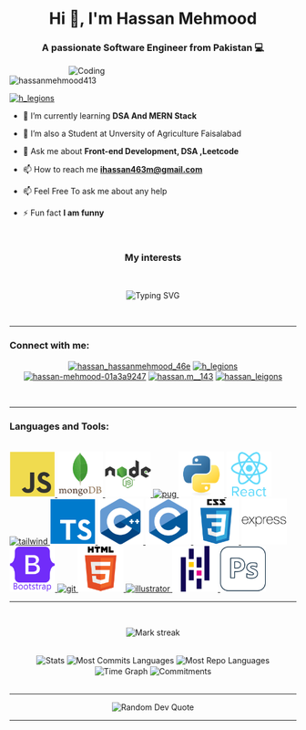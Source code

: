 
<h1 align="center">Hi 👋, I'm Hassan Mehmood</h1>
<h3 align="center">A passionate Software Engineer from Pakistan 💻</h3>
<img align="right" alt="Coding" width="400"  src="https://cdn.dribbble.com/users/1162077/screenshots/3848914/programmer.gif" >

<p align="left"> <img src="https://komarev.com/ghpvc/?username=hassanmehmood413&label=Profile%20views&color=0e75b6&style=flat" alt="hassanmehmood413" /> </p>

<p align="left"> <a href="https://twitter.com/h_legions" target="blank"><img src="https://img.shields.io/twitter/follow/h_legions?logo=twitter&style=for-the-badge" alt="h_legions" /> </a> </p>

- 🌱 I’m currently learning **DSA And MERN Stack**

- 🌱 I’m also a Student at Unversity of Agriculture Faisalabad 

- 💬 Ask me about **Front-end Development, DSA ,Leetcode**

- 📫 How to reach me **ihassan463m@gmail.com**
  
- 📫 Feel Free To ask me about any help

- ⚡ Fun fact **I am funny**

<br/>
<h3 align="center">My interests</h3>
<br/>
<p align="center">
  <img src="https://readme-typing-svg.demolab.com?font=Kalnia+Glaze&weight=500&size=30&duration=1000&pause=1000&center=true&random=true&width=500&lines=Artificial+Intelligence;Machine+Learning;Full+Stack+Development" alt="Typing SVG" />
</p>

<br/>
<hr/>

<h3 align="left">Connect with me:</h3>
<p align="center" >
<a href="https://dev.to/hassan_hassanmehmood_46e" target="blank"><img align="center" src="https://raw.githubusercontent.com/rahuldkjain/github-profile-readme-generator/master/src/images/icons/Social/devto.svg" alt="hassan_hassanmehmood_46e" height="50" width="70" /></a>
<a href="https://twitter.com/h_legions" target="blank"><img align="center" src="https://raw.githubusercontent.com/rahuldkjain/github-profile-readme-generator/master/src/images/icons/Social/twitter.svg" alt="h_legions" height="50" width="70" /></a>
<a href="https://linkedin.com/in/hassan-mehmood-01a3a9247" target="blank"><img align="center" src="https://raw.githubusercontent.com/rahuldkjain/github-profile-readme-generator/master/src/images/icons/Social/linked-in-alt.svg" alt="hassan-mehmood-01a3a9247" height="50" width="70" /></a>
<a href="https://instagram.com/hassan.m__143" target="blank"><img align="center" src="https://raw.githubusercontent.com/rahuldkjain/github-profile-readme-generator/master/src/images/icons/Social/instagram.svg" alt="hassan.m__143" height="50" width="70" /></a>
<a href="https://www.leetcode.com/hassan_leigons" target="blank"><img align="center" src="https://raw.githubusercontent.com/rahuldkjain/github-profile-readme-generator/master/src/images/icons/Social/leet-code.svg" alt="hassan_leigons" height="50" width="70" /></a>
</p>
<br/>
<hr/>

<h3 align="left">Languages and Tools:</h3>

<br/>
        <a href="https://developer.mozilla.org/en-US/docs/Web/JavaScript" target="_blank" rel="noreferrer">
            <img src="https://raw.githubusercontent.com/devicons/devicon/master/icons/javascript/javascript-original.svg" alt="javascript" width="80" height="80"/>
        </a>
        <a href="https://www.mongodb.com/" target="_blank" rel="noreferrer">
            <img src="https://raw.githubusercontent.com/devicons/devicon/master/icons/mongodb/mongodb-original-wordmark.svg" alt="mongodb" width="80" height="80"/>
        </a>
        <a href="https://nodejs.org" target="_blank" rel="noreferrer">
            <img src="https://raw.githubusercontent.com/devicons/devicon/master/icons/nodejs/nodejs-original-wordmark.svg" alt="nodejs" width="80" height="80"/>
        </a>
            <a href="https://pugjs.org" target="_blank" rel="noreferrer">
            <img src="https://cdn.worldvectorlogo.com/logos/pug.svg" alt="pug" width="80" height="80"/>
        </a>
        <a href="https://www.python.org" target="_blank" rel="noreferrer">
            <img src="https://raw.githubusercontent.com/devicons/devicon/master/icons/python/python-original.svg" alt="python" width="80" height="80"/>
        </a>
        <a href="https://reactjs.org/" target="_blank" rel="noreferrer">
            <img src="https://raw.githubusercontent.com/devicons/devicon/master/icons/react/react-original-wordmark.svg" alt="react" width="80" height="80"/>
        </a>
        <a href="https://tailwindcss.com/" target="_blank" rel="noreferrer">
            <img src="https://www.vectorlogo.zone/logos/tailwindcss/tailwindcss-icon.svg" alt="tailwind" width="80" height="80"/>
        </a>
        <a href="https://www.typescriptlang.org/" target="_blank" rel="noreferrer">
            <img src="https://raw.githubusercontent.com/devicons/devicon/master/icons/typescript/typescript-original.svg" alt="typescript" width="80" height="80"/>
        </a>
        <a href="https://www.w3schools.com/css/" target="_blank" rel="noreferrer">
            <img src="https://raw.githubusercontent.com/devicons/devicon/master/icons/cplusplus/cplusplus-original.svg" alt="cplusplus" width="80" height="80"/>
        </a>
        <a href="https://www.cprogramming.com/" target="_blank" rel="noreferrer">
            <img src="https://raw.githubusercontent.com/devicons/devicon/master/icons/c/c-original.svg" alt="c" width="80" height="80"/>
        </a>
        <a href="https://www.w3schools.com/cpp/" target="_blank" rel="noreferrer">
            <img src="https://raw.githubusercontent.com/devicons/devicon/master/icons/css3/css3-original-wordmark.svg" alt="css3" width="80" height="80"/>
        </a>
        <a href="https://expressjs.com" target="_blank" rel="noreferrer">
            <img src="https://raw.githubusercontent.com/devicons/devicon/master/icons/express/express-original-wordmark.svg" alt="express" width="80" height="80"/>
        </a>
         <a href="https://www.w3schools.com/css/" target="_blank" rel="noreferrer">
            <img src="https://raw.githubusercontent.com/devicons/devicon/master/icons/bootstrap/bootstrap-plain-wordmark.svg" alt="bootstrap" width="80" height="80"/>
        </a>
        <a href="https://git-scm.com/" target="_blank" rel="noreferrer">
            <img src="https://www.vectorlogo.zone/logos/git-scm/git-scm-icon.svg" alt="git" width="80" height="80"/>
        </a>
        <a href="https://www.w3.org/html/" target="_blank" rel="noreferrer">
            <img src="https://raw.githubusercontent.com/devicons/devicon/master/icons/html5/html5-original-wordmark.svg" alt="html5" width="80" height="80"/>
        </a>
        <a href="https://www.adobe.com/in/products/illustrator.html" target="_blank" rel="noreferrer">
            <img src="https://www.vectorlogo.zone/logos/adobe_illustrator/adobe_illustrator-icon.svg" alt="illustrator" width="80" height="80"/>
        </a>
        <a href="https://pandas.pydata.org/" target="_blank" rel="noreferrer">
            <img src="https://raw.githubusercontent.com/devicons/devicon/2ae2a900d2f041da66e950e4d48052658d850630/icons/pandas/pandas-original.svg" alt="pandas" width="80" height="80"/>
        </a>
        <a href="https://www.photoshop.com/en" target="_blank" rel="noreferrer">
            <img src="https://raw.githubusercontent.com/devicons/devicon/master/icons/photoshop/photoshop-line.svg" alt="photoshop" width="80" height="80"/>
        </a>
<hr/>

<br/>
<p align="center">
  <img alt="Mark streak" src="https://github-readme-streak-stats.herokuapp.com/?user=HassanMehmood413&hide_border=true&theme=transparent" /> 
</p>

<br/>
<div align="center">
  <img align="center" src="http://github-profile-summary-cards.vercel.app/api/cards/stats?username=HassanMehmood413&theme=transparent" height="180em" alt="Stats"/>
  <img align="center" src="http://github-profile-summary-cards.vercel.app/api/cards/most-commit-language?username=HassanMehmood413&theme=transparent&exclude=html,CSS,Jupyter%20Notebook" height="180em" alt="Most Commits Languages"/>
  <img align="center" src="http://github-profile-summary-cards.vercel.app/api/cards/repos-per-language?username=HassanMehmood413&theme=transparent&exclude=html,CSS,Jupyter%20Notebook" height="180em" alt="Most Repo Languages"/>
  <img align="center" src="http://github-profile-summary-cards.vercel.app/api/cards/productive-time?username=HassanMehmood413&theme=transparent&utcOffset=5.30" height="180em" alt="Time Graph"/>
  <img align="center" src="http://github-profile-summary-cards.vercel.app/api/cards/profile-details?username=HassanMehmood413&theme=transparent" height="180em" alt="Commitments"/>
</div>
    
<br/>
<hr/>

<p align="center">
  <img src="https://quotes-github-readme.vercel.app/api?type=horizontal&theme=transparent" alt="Random Dev Quote" />
</p>

<hr/>
